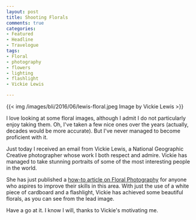 ```yaml
---
layout: post
title: Shooting Florals
comments: true
categories:
- Featured
- Headline
- Travelogue
tags:
- Floral
- photography
- flowers
- lighting
- flashlight
- Vickie Lewis

---
```


{{<  img /images/bli/2016/06/lewis-floral.jpeg Image by Vickie Lewis  >}}

I love looking at some floral images, although I admit I do not particularly enjoy taking them. Oh, I've taken a few nice ones over the years (actually, decades would be more accurate). But I've never managed to become proficient with it. 

<!--more-->

Just today I received an email from Vickie Lewis, a National Geographic Creative photographer whose work I both respect and admire. Vickie has managed to take stunning portraits of some of the most interesting people in the world. 

She has just published a [how-to article on Floral Photography](http://digital-photography-school.com/how-to-create-gorgeous-flower-images-using-a-flashlight-and-a-reflector/) for anyone who aspires to improve their skills in this area. With just the use of a white piece of cardboard and a flashlight, Vickie has achieved some beautiful florals, as you can see from the lead image. 

Have a go at it. I know I will, thanks to Vickie's motivating me. 